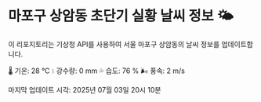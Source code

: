 
# 마포구 상암동 초단기 실황 날씨 정보 🌤️

이 리포지토리는 기상청 API를 사용하여 서울 마포구 상암동의 날씨 정보를 업데이트합니다. 

🌡️ 기온: 28 ℃
💧 강수량: 0 mm
💦 습도: 76 %
🌬️ 풍속: 2 m/s

마지막 업데이트 시각: 2025년 07월 03일 20시 10분    
